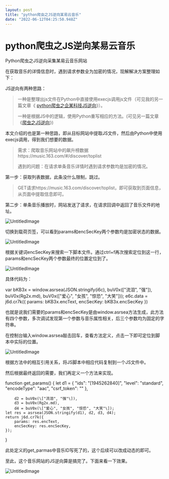 ```yaml
---
layout: post
title: "python爬虫之JS逆向某易云音乐"
date: "2022-06-12T04:25:50.948Z"
---
```

python爬虫之JS逆向某易云音乐
==================

Python爬虫之JS逆向采集某易云音乐网站

在获取音乐的详情信息时，遇到请求参数全为加密的情况，现解解决方案整理如下：

JS逆向有两种思路：

> 一种是整理出js文件在Python中直接使用execjs调用js文件（可见我的另一篇文章《 [python爬虫之企某科技JS逆向](https://www.cnblogs.com/dzlishen/p/16365396.html)》）。
> 
> 一种是根据JS中的逻辑，使用Python重写相应的方法。(可见另一篇文章《[爬虫之JS逆向](https://www.cnblogs.com/dzlishen/p/16365561.html)》)

本文介绍的也是第一种思路，即从目标网站中提取JS文件，然后由Python中使用execjs调用，得到我们想要的数据。

> 需求：爬取音乐网站中的飙升榜数据https://music.163.com/#/discover/toplist
> 
> 遇到的问题：在请求单条音乐详情时遇到请求参数均是加密的情况。

第一步：获取列表数据，此条没什么限制，跳过。

> GET请求https://music.163.com/discover/toplist，即可获取到页面信息，从页面中提取信息即可。

第二步：单条音乐播放时，网站发送了请求，在请求回调中返回了音乐文件的地址。

![UntitledImage](https://img2022.cnblogs.com/blog/505712/202206/505712-20220611213511251-1212893374.png "UntitledImage.png")

切换到载荷页签，可以看到params和encSecKey两个参数均是加密状态的数据。

![UntitledImage](https://img2022.cnblogs.com/blog/505712/202206/505712-20220611213605308-864524571.png "UntitledImage.png")

根据关键词encSecKey来搜索一下脚本文件。通过ctrl+f再次搜索定位到这一行，params和encSecKey两个参数最终的位置定位到了。

![UntitledImage](https://img2022.cnblogs.com/blog/505712/202206/505712-20220611213752089-1568307086.png "UntitledImage.png")

具体代码为：

var bKB3x = window.asrsea(JSON.stringify(i6c), buV0x(\["流泪", "强"\]), buV0x(Rg2x.md), buV0x(\["爱心", "女孩", "惊恐", "大笑"\]));
            e6c.data = j6d.cr7k({
                params: bKB3x.encText,
                encSecKey: bKB3x.encSecKey
            })

也就是说我们需要的params和encSecKey是由window.asrsea方法生成，此方法有四个参数，多次调试发现第一个参数与音乐属性相关，后三个参数均为固定的字符串。

在控制台输入window.asrsea敲击回车，查看方法定义，点击一下即可定位到脚本中实际的位置。

![UntitledImage](https://img2022.cnblogs.com/blog/505712/202206/505712-20220611214142535-147969556.png "UntitledImage.png")

根据方法中的相互引用关系，将JS脚本中相应代码复制到一个JS文件中。

然后根据最终返回的需要，我们再定义一个方法来实现。

function get\_params() {
    let d1 = {
        "ids": "\[1945262840\]",
        "level": "standard",
        "encodeType": "aac",
        "csrf\_token": ""
    },
       
        d2 = buV0x(\["流泪", "强"\]),
        d3 = buV0x(Rg2x.md),
        d4 = buV0x(\["爱心", "女孩", "惊恐", "大笑"\]);
    let res = asrsea(JSON.stringify(d1), d2, d3, d4);
    return j6d.cr7k({
        params: res.encText,
        encSecKey: res.encSecKey,
    });
}

此处定义的get\_parmas中音乐ID写死了的，这个后续可以改成动态的即可。

至此，这个音乐网站的JS逆向算是搞完了。下面来看一下效果。

![UntitledImage](https://img2022.cnblogs.com/blog/505712/202206/505712-20220611215111487-135827147.png "UntitledImage.png")